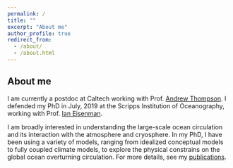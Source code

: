 ```yaml
---
permalink: /
title: ""
excerpt: "About me"
author_profile: true
redirect_from: 
  - /about/
  - /about.html
---
```


About me
------

I am currently a postdoc at Caltech working with Prof. [Andrew Thompson](http://web.gps.caltech.edu/~andrewt/). I defended my PhD in July, 2019 at the Scripps Institution of Oceanography, working with Prof. [Ian Eisenman](http://eisenman.ucsd.edu/). 

I am broadly interested in understanding the large-scale ocean circulation and its interaction with the atmosphere and cryosphere. In my PhD, I have been using a variety of models, ranging from idealized conceptual models to fully coupled climate models, to explore the physical constrains on the global ocean overturning circulation. For more details, see my [publications](https://stsun.github.io/publications/).

